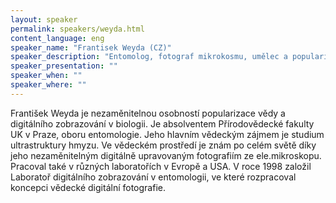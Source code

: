 ```yaml
---
layout: speaker
permalink: speakers/weyda.html
content_language: eng
speaker_name: "Frantisek Weyda (CZ)"
speaker_description: "Entomolog, fotograf mikrokosmu, umělec a popularizátor vědy"
speaker_presentation: ""
speaker_when: ""
speaker_where: ""
---
```

František Weyda je nezaměnitelnou osobností popularizace vědy a digitálního zobrazování v biologii. Je absolventem Přírodovědecké fakulty UK v Praze, oboru entomologie. Jeho hlavním vědeckým zájmem je studium ultrastruktury hmyzu. Ve vědeckém prostředí je znám po celém světě díky jeho nezaměnitelným digitálně upravovaným fotografiím ze ele.mikroskopu. Pracoval také v různých laboratořích v Evropě a USA. V roce 1998 založil Laboratoř digitálního zobrazování v entomologii, ve které rozpracoval koncepci vědecké digitální fotografie.